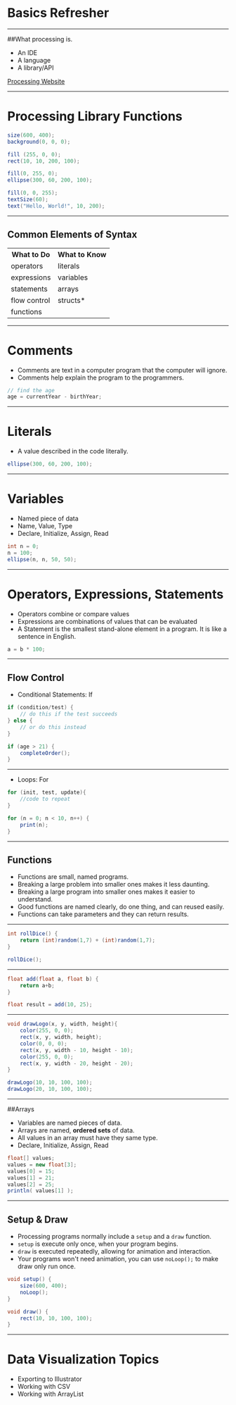 # Basics Refresher

------

##What processing is.

- An IDE
- A language
- A library/API

[Processing Website](http://www.processing.org)

---

# Processing Library Functions

```java
size(600, 400);
background(0, 0, 0);

fill (255, 0, 0);
rect(10, 10, 200, 100);

fill(0, 255, 0);
ellipse(300, 60, 200, 100);

fill(0, 0, 255);
textSize(60);
text("Hello, World!", 10, 200);
```


------

## Common Elements of Syntax

<table>
	<tr>	<th>What to Do</th>			<th>What to Know</th>	</tr>
	<tr>	<td>operators</td>			<td>literals</td> 		</tr>
	<tr>	<td>expressions</td>		<td>variables</td> 		</tr>
	<tr>	<td>statements</td>			<td>arrays</td> 		</tr>
	<tr>	<td>flow control</td>		<td>structs<super>*</super></td> 		</tr>
	<tr>	<td>functions</td>			<td></td> 		</tr>
</table>

---

# Comments

- Comments are text in a computer program that the computer will ignore.
- Comments help explain the program to the programmers.

```java
// find the age
age = currentYear - birthYear;
```

---

# Literals
	
- A value described in the code literally.

```java
ellipse(300, 60, 200, 100);
```

---

# Variables
	
- Named piece of data
- Name, Value, Type
- Declare, Initialize, Assign, Read

```java
int n = 0;
n = 100;
ellipse(n, n, 50, 50);
```

---

# Operators, Expressions, Statements

- Operators combine or compare values
- Expressions are combinations of values that can be evaluated
- A Statement is the smallest stand-alone element in a program. It is like a sentence in English.

```java
a = b * 100;
```

---

## Flow Control
	
- Conditional Statements: If

```java
if (condition/test) {
	// do this if the test succeeds
} else {
	// or do this instead
}

if (age > 21) {
	completeOrder();
}
```

---

- Loops: For

```java
for (init, test, update){
	//code to repeat
}

for (n = 0; n < 10, n++) {
	print(n);
}
```

---

## Functions 
	
- Functions are small, named programs.
- Breaking a large problem into smaller ones makes it less daunting.
- Breaking a large program into smaller ones makes it easier to understand.
- Good functions are named clearly, do one thing, and can reused easily.
- Functions can take parameters and they can return results.

---

```java
int rollDice() {
	return (int)random(1,7) + (int)random(1,7);
}

rollDice();
```

---

```java
float add(float a, float b) {
	return a+b;
}

float result = add(10, 25);
```

---

```java
void drawLogo(x, y, width, height){
	color(255, 0, 0);
	rect(x, y, width, height);
	color(0, 0, 0);
	rect(x, y, width - 10, height - 10);
	color(255, 0, 0);
	rect(x, y, width - 20, height - 20);
}

drawLogo(10, 10, 100, 100);
drawLogo(20, 10, 100, 100);
```

---

##Arrays

- Variables are named pieces of data.
- Arrays are named, **ordered sets** of data.
- All values in an array must have they same type.
- Declare, Initialize, Assign, Read

```java
float[] values;
values = new float[3];
values[0] = 15;
values[1] = 21;
values[2] = 25;
println( values[1] );
```

---

## Setup & Draw
	
- Processing programs normally include a `setup` and a `draw` function.
- `setup` is execute only once, when your program begins.
- `draw` is executed repeatedly, allowing for animation and interaction.
- Your programs won't need animation, you can use `noLoop();` to make draw only run once.

```java
void setup() {
	size(600, 400);
	noLoop();
}

void draw() {
	rect(10, 10, 100, 100);
}
```

------

# Data Visualization Topics

- Exporting to Illustrator
- Working with CSV
- Working with ArrayList
